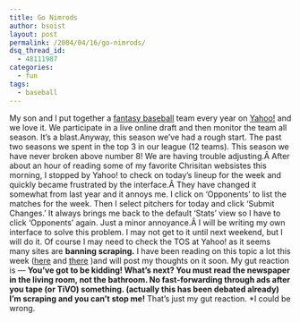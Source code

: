 ```yaml
---
title: Go Nimrods
author: bsoist
layout: post
permalink: /2004/04/16/go-nimrods/
dsq_thread_id:
  - 48111987
categories:
  - fun
tags:
  - baseball
---
```

My son and I put together a [fantasy baseball][1] team every year on [Yahoo!][2] and we love it. We participate in a live online draft and then monitor the team all season. It&#8217;s a blast.Anyway, this season we&#8217;ve had a rough start. The past two seasons we spent in the top 3 in our league (12 teams). This season we have never broken above number 8! We are having trouble adjusting.Â After about an hour of reading some of my favorite Chrisitan websistes this morning, I stopped by Yahoo! to check on today&#8217;s lineup for the week and quickly became frustrated by the interface.Â They have changed it somewhat from last year and it annoys me. I click on &#8216;Opponents&#8217; to list the matches for the week. Then I select pitchers for today and click &#8216;Submit Changes.&#8217; It always brings me back to the default &#8216;Stats&#8217; view so I have to click &#8216;Opponents&#8217; again. Just a minor annoyance.Â I will be writing my own interface to solve this problem. I may not get to it until next weekend, but I will do it. Of course I may need to check the TOS at Yahoo! as it seems many sites are **banning scraping.** I have been reading on this topic a lot this week ([here][3] and [there][4] )and will post my thoughts on it soon. My gut reaction is &#8212; **You&#8217;ve got to be kidding! What&#8217;s next? You must read the newspaper in the living room, not the bathroom. No fast-forwarding through ads after you tape (or TiVO) something. (actually this has been debated already) I&#8217;m scraping and you can&#8217;t stop me!** That&#8217;s just my gut reaction. *I could be wrong. <i class="fa fa-smile-o"></i>

 [1]: http://baseball.fantasysports.yahoo.com/
 [2]: http://yahoo.com/
 [3]: http://www.haledorr.com/publications/pub_detail.aspx?ID=2340&Type=5543
 [4]: http://www.internetnews.com/ec-news/article.php/3334651


